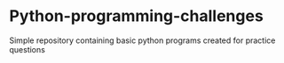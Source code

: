 # Python-programming-challenges
Simple repository containing basic python programs created for practice questions
